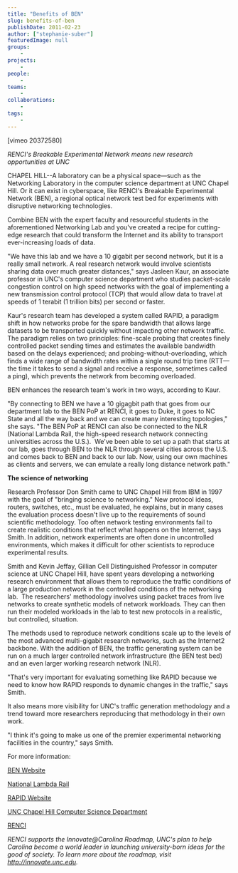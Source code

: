 ```yaml
---
title: "Benefits of BEN"
slug: benefits-of-ben
publishDate: 2011-02-23
author: ["stephanie-suber"]
featuredImage: null
groups:
    - 
projects:
    - 
people:
    - 
teams: 
    - 
collaborations:
    - 
tags:
    -
---
```


<p>[vimeo 20372580]</p>

<p><em> RENCI's Breakable Experimental Network means new research opportunities at UNC</em></p>

<p>CHAPEL HILL--A laboratory can be a physical space—such as the Networking Laboratory in the computer science department at UNC Chapel Hill. Or it can exist in cyberspace, like RENCI's Breakable Experimental Network (BEN), a regional optical network test bed for experiments with disruptive networking technologies.</p>

<p>Combine BEN with the expert faculty and resourceful students in the aforementioned Networking Lab and you've created a recipe for cutting-edge research that could transform the Internet and its ability to transport ever-increasing loads of data.</p>

<p>"We have this lab and we have a 10 gigabit per second network, but it is a really small network. A real research network would involve scientists sharing data over much greater distances," says Jasleen Kaur, an associate professor in UNC's computer science department who studies packet-scale congestion control on high speed networks with the goal of implementing a new transmission control protocol (TCP) that would allow data to travel at speeds of 1 terabit (1 trillion bits) per second or faster.</p>

<p>Kaur's research team has developed a system called RAPID, a paradigm shift in how networks probe for the spare bandwidth that allows large datasets to be transported quickly without impacting other network traffic. The paradigm relies on two principles: fine-scale probing that creates finely controlled packet sending times and estimates the available bandwidth based on the delays experienced; and probing-without-overloading, which finds a wide range of bandwidth rates within a single round trip time (RTT—the time it takes to send a signal and receive a response, sometimes called a ping), which prevents the network from becoming overloaded.</p>

<p>BEN enhances the research team's work in two ways, according to Kaur.</p>

<p>"By connecting to BEN we have a 10 gigagbit path that goes from our department lab to the BEN PoP at RENCI, it goes to Duke, it goes to NC State and all the way back and we can create many interesting topologies," she says. "The BEN PoP at RENCI can also be connected to the NLR (National Lambda Rail, the high-speed research network connecting universities across the U.S.).  We've been able to set up a path that starts at our lab, goes through BEN to the NLR through several cities across the U.S. and comes back to BEN and back to our lab. Now, using our own machines as clients and servers, we can emulate a really long distance network path."</p>

<p><strong class="head2">The science of networking</strong></p>

<p>Research Professor Don Smith came to UNC Chapel Hill from IBM in 1997 with the goal of "bringing science to networking." New protocol ideas, routers, switches, etc., must be evaluated, he explains, but in many cases the evaluation process doesn't live up to the requirements of sound scientific methodology. Too often network testing environments fail to create realistic conditions that reflect what happens on the Internet, says Smith. In addition, network experiments are often done in uncontrolled environments, which makes it difficult for other scientists to reproduce experimental results.</p>

<p>Smith and Kevin Jeffay, Gillian Cell Distinguished Professor in computer science at UNC Chapel Hill, have spent years developing a networking research environment that allows them to reproduce the traffic conditions of a large production network in the controlled conditions of the networking lab.  The researchers' methodology involves using packet traces from live networks to create synthetic models of network workloads. They can then run their modeled workloads in the lab to test new protocols in a realistic, but controlled, situation.</p>

<p>The methods used to reproduce network conditions scale up to the levels of the most advanced multi-gigabit research networks, such as the Internet2 backbone. With the addition of BEN, the traffic generating system can be run on a much larger controlled network infrastructure (the BEN test bed) and an even larger working research network (NLR).</p>

<p>"That's very important for evaluating something like RAPID because we need to know how RAPID responds to dynamic changes in the traffic," says Smith.</p>

<p>It also means more visibility for UNC's traffic generation methodology and a trend toward more researchers reproducing that methodology in their own work.</p>

<p>"I think it's going to make us one of the premier experimental networking facilities in the country," says Smith.</p>

<p>For more information:</p>

<p><a href="https://ben.renci.org/index.php?option=com_content&amp;view=frontpage">BEN Website</a></p>

<p><a href="http://www.nlr.net/">National Lambda Rail</a></p>

<p><a href="http://rapid.web.unc.edu/">RAPID Website</a></p>

<p><a href="http://www.cs.unc.edu/">UNC Chapel Hill Computer Science Department</a></p>

<p><a href="https://www.renci.org/">RENCI</a></p>

<p><em>RENCI supports the Innovate@Carolina Roadmap, UNC's  plan to help Carolina become a world leader in launching university-born  ideas for the good of society. To learn more about the roadmap, visit <a href="http://innovate.unc.edu/" target="_blank">http://innovate.unc.edu</a>.</em></p>

<!-- old tags

["Breakable Experimental Network (BEN)","National LambdaRail (NLR)"]

 -->
